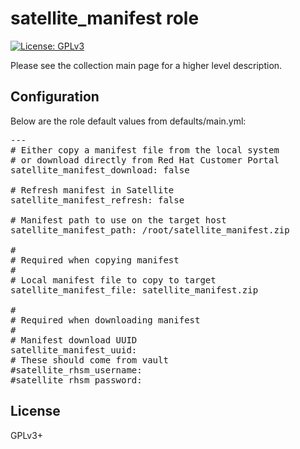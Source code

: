 # satellite_manifest role

[![License: GPLv3](https://img.shields.io/badge/license-GPLv3-brightgreen.svg)](https://www.gnu.org/licenses/gpl-3.0)

Please see the collection main page for a higher level description.

## Configuration

Below are the role default values from defaults/main.yml:

<pre>
---
# Either copy a manifest file from the local system
# or download directly from Red Hat Customer Portal
satellite_manifest_download: false

# Refresh manifest in Satellite
satellite_manifest_refresh: false

# Manifest path to use on the target host
satellite_manifest_path: /root/satellite_manifest.zip

#
# Required when copying manifest
#
# Local manifest file to copy to target
satellite_manifest_file: satellite_manifest.zip

#
# Required when downloading manifest
#
# Manifest download UUID
satellite_manifest_uuid:
# These should come from vault
#satellite_rhsm_username:
#satellite_rhsm_password:
</pre>

## License

GPLv3+

